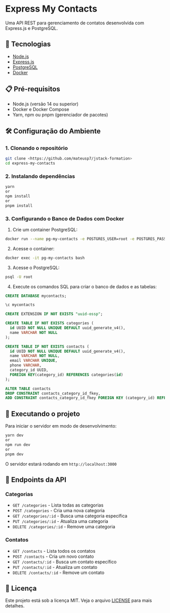 # Express My Contacts

Uma API REST para gerenciamento de contatos desenvolvida com Express.js e PostgreSQL.

## 🚀 Tecnologias

- [Node.js](https://nodejs.org/)
- [Express.js](https://expressjs.com/)
- [PostgreSQL](https://www.postgresql.org/)
- [Docker](https://www.docker.com/)

## 📋 Pré-requisitos

- Node.js (versão 14 ou superior)
- Docker e Docker Compose
- Yarn, npm ou pnpm (gerenciador de pacotes)

## 🛠️ Configuração do Ambiente

### 1. Clonando o repositório

```bash
git clone <https://github.com/mateusp7/jstack-formation>
cd express-my-contacts
```

### 2. Instalando dependências

```bash
yarn
or
npm install
or
pnpm install
```

### 3. Configurando o Banco de Dados com Docker

1. Crie um container PostgreSQL:

```bash
docker run --name pg-my-contacts -e POSTGRES_USER=root -e POSTGRES_PASSWORD=root -p 5432:5432 -d postgres
```

2. Acesse o container:

```bash
docker exec -it pg-my-contacts bash
```

3. Acesse o PostgreSQL:

```bash
psql -U root
```

4. Execute os comandos SQL para criar o banco de dados e as tabelas:

```sql
CREATE DATABASE mycontacts;

\c mycontacts

CREATE EXTENSION IF NOT EXISTS "uuid-ossp";

CREATE TABLE IF NOT EXISTS categories (
  id UUID NOT NULL UNIQUE DEFAULT uuid_generate_v4(),
  name VARCHAR NOT NULL
);

CREATE TABLE IF NOT EXISTS contacts (
  id UUID NOT NULL UNIQUE DEFAULT uuid_generate_v4(),
  name VARCHAR NOT NULL,
  email VARCHAR UNIQUE,
  phone VARCHAR,
  category_id UUID,
  FOREIGN KEY(category_id) REFERENCES categories(id)
);

ALTER TABLE contacts
DROP CONSTRAINT contacts_category_id_fkey,
ADD CONSTRAINT contacts_category_id_fkey FOREIGN KEY (category_id) REFERENCES categories(id) ON DELETE CASCADE;
```

## 🚀 Executando o projeto

Para iniciar o servidor em modo de desenvolvimento:

```bash
yarn dev
or
npm run dev
or
pnpm dev
```

O servidor estará rodando em `http://localhost:3000`

## 📝 Endpoints da API

### Categorias

- `GET /categories` - Lista todas as categorias
- `POST /categories` - Cria uma nova categoria
- `GET /categories/:id` - Busca uma categoria específica
- `PUT /categories/:id` - Atualiza uma categoria
- `DELETE /categories/:id` - Remove uma categoria

### Contatos

- `GET /contacts` - Lista todos os contatos
- `POST /contacts` - Cria um novo contato
- `GET /contacts/:id` - Busca um contato específico
- `PUT /contacts/:id` - Atualiza um contato
- `DELETE /contacts/:id` - Remove um contato

## 📄 Licença

Este projeto está sob a licença MIT. Veja o arquivo [LICENSE](LICENSE) para mais detalhes.
